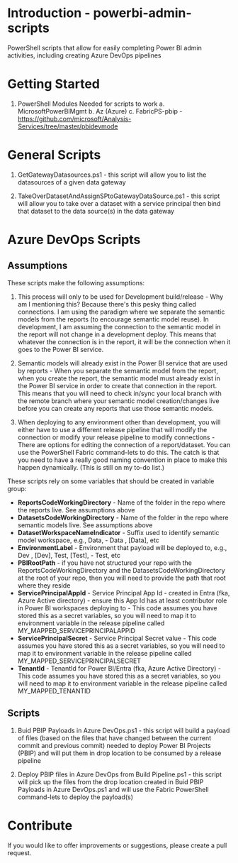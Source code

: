 # Introduction - powerbi-admin-scripts
PowerShell scripts that allow for easily completing Power BI admin activities, including
creating Azure DevOps pipelines

# Getting Started
1.	PowerShell Modules Needed for scripts to work
	a.  MicrosoftPowerBIMgmt
	b.  Az (Azure)
	c.  FabricPS-pbip - https://github.com/microsoft/Analysis-Services/tree/master/pbidevmode

# General Scripts
1.	GetGatewayDatasources.ps1 - this script will allow you to list the datasources of a given data gateway
	
2.	TakeOverDatasetAndAssignSPtoGatewayDataSource.ps1 - this script will allow you to take over a dataset with a service principal then bind that dataset to the data source(s) in the data gateway
	
# Azure DevOps Scripts
## Assumptions
These scripts make the following assumptions:
1.	This process will only to be used for Development build/release - Why am I mentioning this?  Because there's this pesky thing called connections.  I am using the paradigm where we separate the semantic models from the reports (to encourage semantic model reuse).  In development, I am assuming the connection to the semantic model in the report will not change in a development deploy.  This means that whatever the connection is in the report, it will be the connection when it goes to the Power BI service. 

2.	Semantic models will already exist in the Power BI service that are used by reports - When you separate the semantic model from the report, when you create the report, the semantic model must already exist in the Power BI service in order to create that connection in the report.  This means that you will need to check in/sync your local branch with the remote branch where your semantic model creation/changes live before you can create any reports that use those semantic models.

3.	When deploying to any environment other than development, you will either have to use a different release pipeline that will modify the connection or modify your release pipeline to modify connections - There are options for editing the connection of a report/dataset.  You can use the PowerShell Fabric command-lets to do this.  The catch is that you need to have a really good naming convention in place to make this happen dynamically.  (This is still on my to-do list.)
   
These scripts rely on some variables that should be created in variable group:
- **ReportsCodeWorkingDirectory** - Name of the folder in the repo where the reports live.  See assumptions above
- **DatasetsCodeWorkingDirectory** - Name of the folder in the repo where semantic models live.  See assumptions above
- **DatasetWorkspaceNameIndicator** - Suffix used to identify semantic model workspace, e.g., Data, - Data , [Data], etc
- **EnvironmentLabel** - Environment that payload will be deployed to, e.g., Dev , [Dev], Test, [Test], - Test, etc
- **PBIRootPath** - if you have not structured your repo with the ReportsCodeWorkingDirectory and the DatasetsCodeWorkingDirectory at the root of your repo, then you will need to provide the path that root where they reside
- **ServicePrincipalAppId** - Service Principal App Id - created in Entra (fka, Azure Active directory) - ensure this App Id has at least contributor role in Power BI workspaces deploying to - This code assumes you have stored this as a secret variables, so you will need to map it to environment variable in the release pipeline called MY_MAPPED_SERVICEPRINCIPALAPPID
- **ServicePrincipalSecret** - Service Principal Secret value - This code assumes you have stored this as a secret variables, so you will need to map it to environment variable in the release pipeline called MY_MAPPED_SERVICEPRINCIPALSECRET
- **TenantId** - TenantId for Power BI/Entra (fka, Azure Active Directory) - This code assumes you have stored this as a secret variables, so you will need to map it to environment variable in the release pipeline called MY_MAPPED_TENANTID

## Scripts
1.	Buid PBIP Payloads in Azure DevOps.ps1 - this script will build a payload of files (based on the files that have changed between the current commit and previous commit) needed to deploy Power BI Projects (PBIP) and will put them in drop location to be consumed by a release pipeline

2.	Deploy PBIP files in Azure DevOps from Build Pipeline.ps1 - this script will pick up the files from the drop location created in Buid PBIP Payloads in Azure DevOps.ps1 and will use the Fabric PowerShell command-lets to deploy the payload(s)

# Contribute
If you would like to offer improvements or suggestions, please create a pull request.
